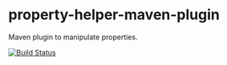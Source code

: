 property-helper-maven-plugin
============================

Maven plugin to manipulate properties. 

[![Build Status](https://travis-ci.org/basepom/property-helper-maven-plugin.svg?branch=master)](https://travis-ci.org/basepom/property-helper-maven-plugin)
